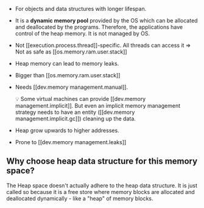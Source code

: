 
- For objects and data structures with longer lifespan.
- It is a **dynamic memory pool** provided by the OS which can be allocated and deallocated by the programs. Therefore, the applications have control of the heap memory. It is not managed by OS.
- Not [[execution.process.thread]]-specific. All threads can access it => Not as safe as [[os.memory.ram.user.stack]]
- Heap memory can lead to memory leaks.
- Bigger than [[os.memory.ram.user.stack]]
- Needs [[dev.memory management.manual]]. 

    💡 Some virtual machines can provide [[dev.memory management.implicit]]. But even an implicit memory management strategy needs to have an entity ([[dev.memory management.implicit.gc]]) cleaning up the data.

- Heap grow upwards to higher addresses.
- Prone to [[dev.memory management.leaks]]


## Why choose heap data structure for this memory space?

The Heap space doesn't actually adhere to the heap data structure. It is just called so because it is a free store where memory blocks are allocated and deallocated dynamically - like a "heap" of memory blocks.